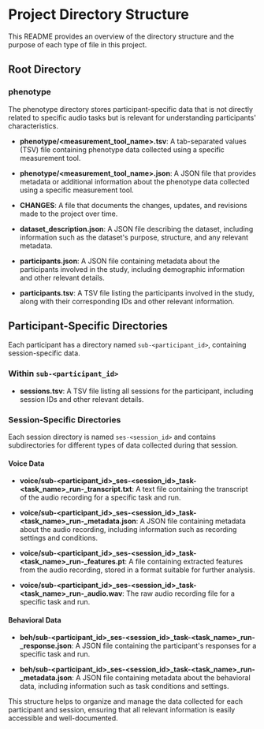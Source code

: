 # Project Directory Structure

This README provides an overview of the directory structure and the purpose of each type of file in this project.

## Root Directory

### phenotype
The phenotype directory stores participant-specific data that is not directly related to specific audio tasks but is relevant for understanding participants' characteristics.

- **phenotype/<measurement_tool_name>.tsv**: A tab-separated values (TSV) file containing phenotype data collected using a specific measurement tool.

- **phenotype/<measurement_tool_name>.json**: A JSON file that provides metadata or additional information about the phenotype data collected using a specific measurement tool.

- **CHANGES**: A file that documents the changes, updates, and revisions made to the project over time.

- **dataset_description.json**: A JSON file describing the dataset, including information such as the dataset's purpose, structure, and any relevant metadata.

- **participants.json**: A JSON file containing metadata about the participants involved in the study, including demographic information and other relevant details.

- **participants.tsv**: A TSV file listing the participants involved in the study, along with their corresponding IDs and other relevant information.

## Participant-Specific Directories

Each participant has a directory named `sub-<participant_id>`, containing session-specific data.

### Within `sub-<participant_id>`

- **sessions.tsv**: A TSV file listing all sessions for the participant, including session IDs and other relevant details.

### Session-Specific Directories

Each session directory is named `ses-<session_id>` and contains subdirectories for different types of data collected during that session.

#### Voice Data

- **voice/sub-<participant_id>_ses-<session_id>_task-<task_name>_run-<index>_transcript.txt**: A text file containing the transcript of the audio recording for a specific task and run.

- **voice/sub-<participant_id>_ses-<session_id>_task-<task_name>_run-<index>_metadata.json**: A JSON file containing metadata about the audio recording, including information such as recording settings and conditions.

- **voice/sub-<participant_id>_ses-<session_id>_task-<task_name>_run-<index>_features.pt**: A file containing extracted features from the audio recording, stored in a format suitable for further analysis.

- **voice/sub-<participant_id>_ses-<session_id>_task-<task_name>_run-<index>_audio.wav**: The raw audio recording file for a specific task and run.

#### Behavioral Data

- **beh/sub-<participant_id>_ses-<session_id>_task-<task_name>_run-<index>_response.json**: A JSON file containing the participant's responses for a specific task and run.

- **beh/sub-<participant_id>_ses-<session_id>_task-<task_name>_run-<index>_metadata.json**: A JSON file containing metadata about the behavioral data, including information such as task conditions and settings.

This structure helps to organize and manage the data collected for each participant and session, ensuring that all relevant information is easily accessible and well-documented.
